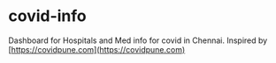 # covid-info
Dashboard for Hospitals and Med info for covid in Chennai.
Inspired by [https://covidpune.com](https://covidpune.com)
